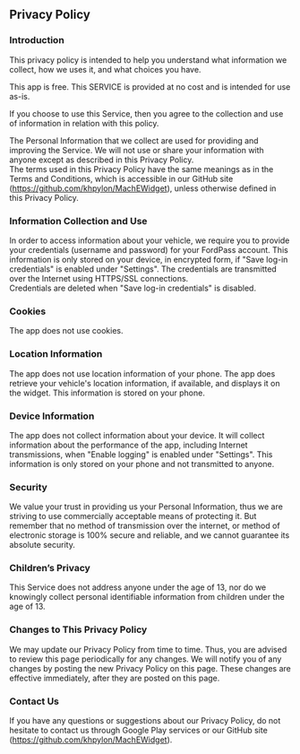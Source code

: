 Privacy Policy  
----------------

### Introduction  
This privacy policy is intended to help you understand what information we collect, how we uses it, and what choices you have.

This app is free. This SERVICE is provided at no cost and is intended for use as-is.

If you choose to use this Service, then you agree to the collection and use of information in relation with this policy. 

The Personal Information that we collect are used for providing and improving the Service. We will not use or share your information with anyone except as described in this Privacy Policy.  
The terms used in this Privacy Policy have the same meanings as in the Terms and Conditions, which is accessible in our GitHub site (https://github.com/khpylon/MachEWidget), unless otherwise defined in this Privacy Policy.

### Information Collection and Use  
In order to access information about your vehicle, we require you to provide your credentials (username and password) for your FordPass account.  This information is only stored on your device, in encrypted form, 
if "Save log-in credentials" is enabled under "Settings".  The credentials are transmitted over the Internet using HTTPS/SSL connections.  
Credentials are deleted when "Save log-in credentials" is disabled.

### Cookies  
The app does not use cookies.

### Location Information  
The app does not use location information of your phone.  The app does retrieve your vehicle's location information, if available, and displays it on the widget.  This information is stored on your phone.

### Device Information  
The app does not collect information about your device.  It will collect information about the performance of the app, including Internet transmissions, when "Enable logging" is enabled under "Settings".  This information 
is only stored on your phone and not transmitted to anyone.

### Security  
We value your trust in providing us your Personal Information, thus we are striving to use commercially acceptable means of protecting it.  But remember that no method of transmission over the internet, or method of electronic storage is 100% secure and reliable, and we cannot guarantee its absolute security.  

### Children’s Privacy
This Service does not address anyone under the age of 13, nor do we knowingly collect personal identifiable information from children under the age of 13.

### Changes to This Privacy Policy  
We may update our Privacy Policy from time to time. Thus, you are advised to review this page periodically for any changes. We will notify you of any changes by posting the new Privacy Policy on this page. These changes are effective immediately, after they are posted on this page.  

### Contact Us  
If you have any questions or suggestions about our Privacy Policy, do not hesitate to contact us through Google Play services or our GitHub site (https://github.com/khpylon/MachEWidget).
